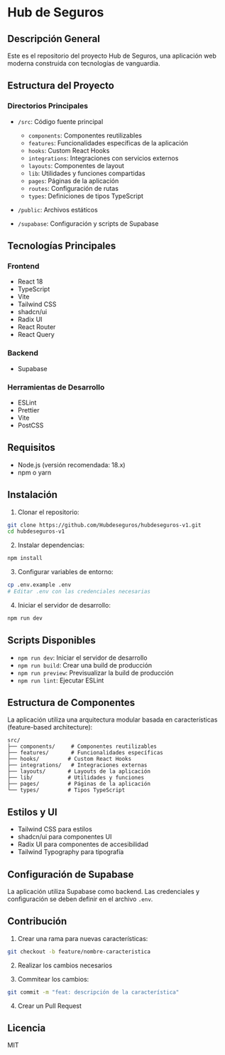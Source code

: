 # Hub de Seguros

## Descripción General
Este es el repositorio del proyecto Hub de Seguros, una aplicación web moderna construida con tecnologías de vanguardia.

## Estructura del Proyecto

### Directorios Principales
- `/src`: Código fuente principal
  - `components`: Componentes reutilizables
  - `features`: Funcionalidades específicas de la aplicación
  - `hooks`: Custom React Hooks
  - `integrations`: Integraciones con servicios externos
  - `layouts`: Componentes de layout
  - `lib`: Utilidades y funciones compartidas
  - `pages`: Páginas de la aplicación
  - `routes`: Configuración de rutas
  - `types`: Definiciones de tipos TypeScript

- `/public`: Archivos estáticos
- `/supabase`: Configuración y scripts de Supabase

## Tecnologías Principales

### Frontend
- React 18
- TypeScript
- Vite
- Tailwind CSS
- shadcn/ui
- Radix UI
- React Router
- React Query

### Backend
- Supabase

### Herramientas de Desarrollo
- ESLint
- Prettier
- Vite
- PostCSS

## Requisitos
- Node.js (versión recomendada: 18.x)
- npm o yarn

## Instalación
1. Clonar el repositorio:
```bash
git clone https://github.com/Hubdeseguros/hubdeseguros-v1.git
cd hubdeseguros-v1
```

2. Instalar dependencias:
```bash
npm install
```

3. Configurar variables de entorno:
```bash
cp .env.example .env
# Editar .env con las credenciales necesarias
```

4. Iniciar el servidor de desarrollo:
```bash
npm run dev
```

## Scripts Disponibles
- `npm run dev`: Iniciar el servidor de desarrollo
- `npm run build`: Crear una build de producción
- `npm run preview`: Previsualizar la build de producción
- `npm run lint`: Ejecutar ESLint

## Estructura de Componentes
La aplicación utiliza una arquitectura modular basada en características (feature-based architecture):

```
src/
├── components/     # Componentes reutilizables
├── features/       # Funcionalidades específicas
├── hooks/         # Custom React Hooks
├── integrations/   # Integraciones externas
├── layouts/       # Layouts de la aplicación
├── lib/           # Utilidades y funciones
├── pages/         # Páginas de la aplicación
└── types/         # Tipos TypeScript
```

## Estilos y UI
- Tailwind CSS para estilos
- shadcn/ui para componentes UI
- Radix UI para componentes de accesibilidad
- Tailwind Typography para tipografía

## Configuración de Supabase
La aplicación utiliza Supabase como backend. Las credenciales y configuración se deben definir en el archivo `.env`.

## Contribución
1. Crear una rama para nuevas características:
```bash
git checkout -b feature/nombre-caracteristica
```

2. Realizar los cambios necesarios

3. Commitear los cambios:
```bash
git commit -m "feat: descripción de la característica"
```

4. Crear un Pull Request

## Licencia
MIT

